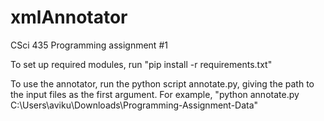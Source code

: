 # xmlAnnotator
CSci 435 Programming assignment #1

To set up required modules, run "pip install -r requirements.txt"

To use the annotator, run the python script annotate.py, giving the path to the input files as the first argument. For example, "python annotate.py C:\Users\aviku\Downloads\Programming-Assignment-Data"
